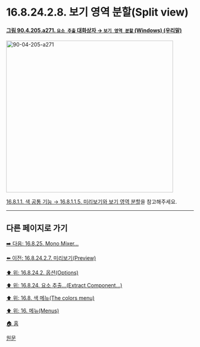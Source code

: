 # 16.8.24.2.8. 보기 영역 분할(Split view)

<a id="90-04-205-a271"></a>

#### [그림 90.4.205.a271. `요소 추출` 대화상자 → `보기 영역 분할` (Windows) (우리말)](./90-04-0205-extract_component.md#90-04-205-a271)
<img width="448" height="407" alt="90-04-205-a271" src="https://github.com/user-attachments/assets/23edbf26-f11a-4d6a-a136-614dfc61c34e" />

[16.8.1.1. 색 공통 기능 → 16.8.1.1.5. 미리보기와 보기 영역 분할](./16-08-01-01-05-preview_n_split_view.md)을 참고해주세요.

***

## 다른 페이지로 가기

[➡️ 다음: 16.8.25. Mono Mixer…](./16-08-25-mono-mixer.md)

[⬅️ 이전: 16.8.24.2.7. 미리보기(Preview)](./16-08-24-02-07-preview.md)

[⬆️ 위: 16.8.24.2. 옵션(Options)](./16-08-24-02-00-options.md)

[⬆️ 위: 16.8.24. 요소 추출…(Extract Component…)](./16-08-24-00-extract-component.md)

[⬆️ 위: 16.8. 색 메뉴(The colors menu)](./16-08-00-the-colors-menu.md)

[⬆️ 위: 16. 메뉴(Menus)](./16-00-menus.md)

[🏠 홈](./00-home.md)

[원문](https://docs.gimp.org/2.10/ko/gimp-filter-component-extract.html#idm32144)